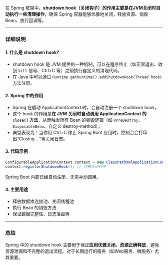 在 Spring 框架中，**shutdown hook（关闭钩子）**的作用主要是**在JVM关闭时自动执行一些清理操作**，确保 Spring 容器能够优雅地关闭，释放资源、销毁 Bean、执行回调等。

---

### 详细说明

#### 1. 什么是 shutdown hook?
- shutdown hook 是 JVM 提供的一种机制，可以在程序终止（如正常退出、收到 `kill` 信号、Ctrl+C 等）之前执行自定义的清理代码。
- 在 Java 中可以通过 `Runtime.getRuntime().addShutdownHook(Thread hook)` 方法注册。

#### 2. Spring 中的作用
- Spring 在启动 ApplicationContext 时，会自动注册一个 shutdown hook。
- 这个 hook 的作用是**在 JVM 关闭时自动调用 ApplicationContext 的 `close()` 方法**，从而触发所有 Bean 的销毁逻辑（如 `@PreDestroy`、`DisposableBean`、自定义 destroy-method）。
- 典型表现为：当你用 Ctrl+C 停止 Spring Boot 应用时，控制台会打印出“Closing ...”等关闭日志。

#### 3. 代码示例
```java
ConfigurableApplicationContext context = new ClassPathXmlApplicationContext("beans.xml");
context.registerShutdownHook(); // 注册关闭钩子
```
Spring Boot 内部已经自动注册，无需手动调用。

#### 4. 主要用途
- 释放数据库连接池、关闭线程池
- 执行 Bean 的销毁方法
- 保证数据完整性、日志落盘等

---

### 总结
Spring 中的 shutdown hook 主要用于保证**应用优雅关闭、资源正确释放**，避免资源泄漏和不完整的退出流程。对于长期运行的服务（如Web服务、微服务）尤其重要。